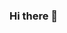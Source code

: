 ### Hi there 👋

<!--
**daniromerov/daniromerov** is a ✨ _special_ ✨ repository because its `README.md` (this file) appears on your GitHub profile.

Here are some ideas to get you started:

- 🔭 I’m currently working on Burger queen project...
- 🌱 I’m currently learning React...
- 👯 I’m looking to collaborate on technology and design projects ...
- 📫 How to reach me: dromerovarela776@gmail.com ...
- ⚡ Fun fact: I am a roller derby player ⛸️ ...
-->
